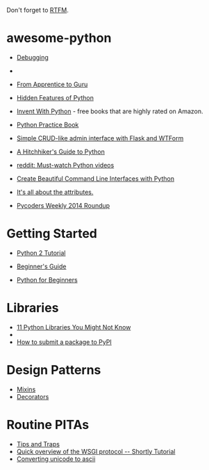 Don't forget to [RTFM](https://docs.python.org/2/index.html).

awesome-python
==============

* [Debugging](http://howchoo.com/g/zgi2y2iwyze/debugging-your-python-code)
* 
* [From Apprentice to Guru](http://stackoverflow.com/questions/2573135/python-progression-path-from-apprentice-to-guru)

* [Hidden Features of Python](http://stackoverflow.com/questions/101268/hidden-features-of-python)

* [Invent With Python](http://inventwithpython.com/) - free books that are highly rated on Amazon.

* [Python Practice Book](http://anandology.com/python-practice-book/)

* [Simple CRUD-like admin interface with Flask and WTForm](http://jibreel.me/blog/1/?utm_campaign=e4edcd79fd-Python_Weekly_Issue_150_July_31_2014&utm_medium=email&utm_source=Python+Weekly+Newsletter&utm_term=0_9e26887fc5-e4edcd79fd-312714609)

* [A Hitchhiker's Guide to Python](http://docs.python-guide.org/en/latest/)

* [reddit: Must-watch Python videos](http://www.reddit.com/r/Python/comments/1rs7ub/what_are_some_mustwatch_python_videos)

* [Create Beautiful Command Line Interfaces with Python](https://www.youtube.com/watch?v=pXhcPJK5cMc)

* [It's all about the attributes.](http://blog.lerner.co.il/python-attributes/)

* [Pycoders Weekly 2014 Roundup](http://us4.campaign-archive1.com/?u=9735795484d2e4c204da82a29&id=55b91a6e1f)

Getting Started
===============

* [Python 2 Tutorial](https://docs.python.org/2/tutorial/)

* [Beginner's Guide](https://wiki.python.org/moin/BeginnersGuide)

* [Python for Beginners](http://www.pythonforbeginners.com/)

Libraries
==============
* [11 Python Libraries You Might Not Know](http://blog.yhathq.com/posts/11-python-libraries-you-might-not-know.html)
* 
* [How to submit a package to PyPI](http://peterdowns.com/posts/first-time-with-pypi.html)

Design Patterns
===============
* [Mixins](http://stackoverflow.com/questions/533631/what-is-a-mixin-and-why-are-they-useful)
* [Decorators](http://simeonfranklin.com/blog/2012/jul/1/python-decorators-in-12-steps/)

Routine PITAs
===============

* [Tips and Traps](https://www.airpair.com/python/posts/python-tips-and-traps)
* [Quick overview of the WSGI protocol -- Shortly Tutorial](http://werkzeug.pocoo.org/docs/0.9/tutorial/)
* [Converting unicode to ascii](https://stackoverflow.com/questions/1207457/convert-a-unicode-string-to-a-string-in-python-containing-extra-symbols/1207479#1207479)


